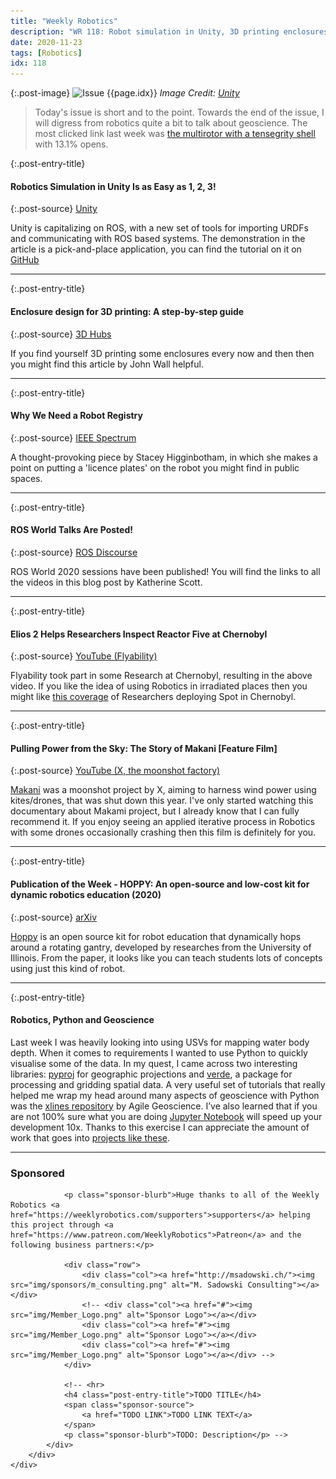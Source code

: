 ```yaml
---
title: "Weekly Robotics"
description: "WR 118: Robot simulation in Unity, 3D printing enclosures, a documentary about flying windmills, licence plates for robots and more!"
date: 2020-11-23
tags: [Robotics]
idx: 118
---
```


{:.post-image}
![Issue {{page.idx}}](/img/headers/{{page.idx}}.jpg "Issue {{page.idx}}")
*Image Credit: [Unity](https://unity.com/)*

> Today's issue is short and to the point. Towards the end of the issue, I will digress from robotics quite a bit to talk about geoscience. The most clicked link last week was [the multirotor with a tensegrity shell](https://hackaday.com/2020/11/05/quadcopter-with-tensegrity-shell-takes-a-beating-and-gets-back-up/) with 13.1% opens.

{:.post-entry-title}
#### Robotics Simulation in Unity Is as Easy as 1, 2, 3!

{:.post-source}
[Unity](https://blogs.unity3d.com/2020/11/19/robotics-simulation-in-unity-is-as-easy-as-1-2-3/)

Unity is capitalizing on ROS, with a new set of tools for importing URDFs and communicating with ROS based systems. The demonstration in the article is a pick-and-place application, you can find the tutorial on it on [GitHub](https://github.com/Unity-Technologies/Unity-Robotics-Hub/blob/main/tutorials/pick_and_place/README.md#part-3-naive-pick--place)

----

{:.post-entry-title}
#### Enclosure design for 3D printing: A step-by-step guide

{:.post-source}
[3D Hubs](https://www.3dhubs.com/knowledge-base/enclosure-design-3d-printing-step-step-guide/)

If you find yourself 3D printing some enclosures every now and then then you might find this article by John Wall helpful.

----

{:.post-entry-title}
#### Why We Need a Robot Registry

{:.post-source}
[IEEE Spectrum](https://spectrum.ieee.org/robotics/humanoids/why-we-need-a-robot-registry?utm_source=feedburner&utm_medium=feed&utm_campaign=Feed:+IeeeSpectrum+(IEEE+Spectrum))

A thought-provoking piece by Stacey Higginbotham, in which she makes a point on putting a 'licence plates' on the robot you might find in public spaces.

----

{:.post-entry-title}
#### ROS World Talks Are Posted!

{:.post-source}
[ROS Discourse](https://discourse.ros.org/t/ros-world-talks-are-posted/17436)

ROS World 2020 sessions have been published! You will find the links to all the videos in this blog post by Katherine Scott.

----

{:.post-entry-title}
#### Elios 2 Helps Researchers Inspect Reactor Five at Chernobyl

{:.post-source}
[YouTube (Flyability)](https://youtu.be/yyZZSyCmBqY)

Flyability took part in some Research at Chernobyl, resulting in the above video. If you like the idea of using Robotics in irradiated places then you might like [this coverage](https://www.popularmechanics.com/technology/robots/a34480039/spot-robot-dog-chernobyl-radiation/) of Researchers deploying Spot in Chernobyl.

----

{:.post-entry-title}
#### Pulling Power from the Sky: The Story of Makani [Feature Film]

{:.post-source}
[YouTube (X, the moonshot factory)](https://youtu.be/qd_hEja6bzE)

[Makani](https://x.company/projects/makani/) was a moonshot project by X, aiming to harness wind power using kites/drones, that was shut down this year. I've only started watching this documentary about Makami project, but I already know that I can fully recommend it. If you enjoy seeing an applied iterative process in Robotics with some drones occasionally crashing then this film is definitely for you.

----

{:.post-entry-title}
#### Publication of the Week - HOPPY: An open-source and low-cost kit for dynamic robotics education (2020)

{:.post-source}
[arXiv](https://arxiv.org/abs/2010.14580)

[Hoppy](https://github.com/RoboDesignLab/HOPPY-Project/) is an open source kit for robot education that dynamically hops around a rotating gantry, developed by researches from the University of Illinois. From the paper, it looks like you can teach students lots of concepts using just this kind of robot.

----

{:.post-entry-title}
#### Robotics, Python and Geoscience

Last week I was heavily looking into using USVs for mapping water body depth. When it comes to requirements I wanted to use Python to quickly visualise some of the data. In my quest, I came across two interesting libraries: [pyproj](https://pypi.org/project/pyproj/) for geographic projections and [verde](https://www.fatiando.org/verde/latest/), a package for processing and gridding spatial data. A very useful set of tutorials that really helped me wrap my head around many aspects of geoscience with Python was the [xlines repository](https://github.com/agile-geoscience/xlines) by Agile Geoscience. I’ve also learned that if you are not 100% sure what you are doing [Jupyter Notebook](https://jupyter.org/) will speed up your development 10x. Thanks to this exercise I can appreciate the amount of work that goes into [projects like these](https://www.mbari.org/at-sea/vehicles/autonomous-underwater-vehicles/seafloor-mapping-auv).

----

<div class="sponsor-snippet-wrapper">
    <div class="sponsor-snippet container-fluid">
        <div class="row">
            <div class="col-3 d-none d-sm-block"></div>
                <div class="col-sm-12 col-md-6 nopadding">
                    <h3 id="spoonsored">Sponsored</h3>

                <p class="sponsor-blurb">Huge thanks to all of the Weekly Robotics <a href="https://weeklyrobotics.com/supporters">supporters</a> helping this project through <a href="https://www.patreon.com/WeeklyRobotics">Patreon</a> and the following business partners:</p>

                <div class="row">
                    <div class="col"><a href="http://msadowski.ch/"><img src="img/sponsors/m_consulting.png" alt="M. Sadowski Consulting"></a></div>
                    <!-- <div class="col"><a href="#"><img src="img/Member_Logo.png" alt="Sponsor Logo"></a></div>
                    <div class="col"><a href="#"><img src="img/Member_Logo.png" alt="Sponsor Logo"></a></div>
                    <div class="col"><a href="#"><img src="img/Member_Logo.png" alt="Sponsor Logo"></a></div> -->
                </div>

                <!-- <hr>
                <h4 class="post-entry-title">TODO TITLE</h4>
                <span class="sponsor-source">
                    <a href="TODO LINK">TODO LINK TEXT</a>
                </span>
                <p class="sponsor-blurb">TODO: Description</p> -->
            </div>
        </div>
    </div>
</div>
